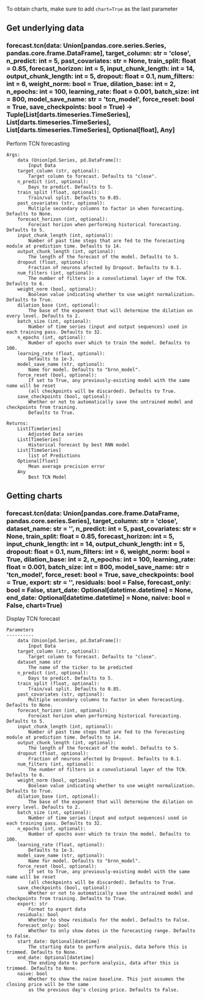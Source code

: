 To obtain charts, make sure to add `chart=True` as the last parameter

## Get underlying data 
### forecast.tcn(data: Union[pandas.core.series.Series, pandas.core.frame.DataFrame], target_column: str = 'close', n_predict: int = 5, past_covariates: str = None, train_split: float = 0.85, forecast_horizon: int = 5, input_chunk_length: int = 14, output_chunk_length: int = 5, dropout: float = 0.1, num_filters: int = 6, weight_norm: bool = True, dilation_base: int = 2, n_epochs: int = 100, learning_rate: float = 0.001, batch_size: int = 800, model_save_name: str = 'tcn_model', force_reset: bool = True, save_checkpoints: bool = True) -> Tuple[List[darts.timeseries.TimeSeries], List[darts.timeseries.TimeSeries], List[darts.timeseries.TimeSeries], Optional[float], Any]

Perform TCN forecasting

    Args:
        data (Union[pd.Series, pd.DataFrame]):
            Input Data
        target_column (str, optional):
            Target column to forecast. Defaults to "close".
        n_predict (int, optional):
            Days to predict. Defaults to 5.
        train_split (float, optional):
            Train/val split. Defaults to 0.85.
        past_covariates (str, optional):
            Multiple secondary columns to factor in when forecasting. Defaults to None.
        forecast_horizon (int, optional):
            Forecast horizon when performing historical forecasting. Defaults to 5.
        input_chunk_length (int, optional):
            Number of past time steps that are fed to the forecasting module at prediction time. Defaults to 14.
        output_chunk_length (int, optional):
            The length of the forecast of the model. Defaults to 5.
        dropout (float, optional):
            Fraction of neurons afected by Dropout. Defaults to 0.1.
        num_filters (int, optional):
            The number of filters in a convolutional layer of the TCN. Defaults to 6.
        weight_norm (bool, optional):
            Boolean value indicating whether to use weight normalization. Defaults to True.
        dilation_base (int, optional):
            The base of the exponent that will determine the dilation on every level. Defaults to 2.
        batch_size (int, optional):
            Number of time series (input and output sequences) used in each training pass. Defaults to 32.
        n_epochs (int, optional):
            Number of epochs over which to train the model. Defaults to 100.
        learning_rate (float, optional):
            Defaults to 1e-3.
        model_save_name (str, optional):
            Name for model. Defaults to "brnn_model".
        force_reset (bool, optional):
            If set to True, any previously-existing model with the same name will be reset
            (all checkpoints will be discarded). Defaults to True.
        save_checkpoints (bool, optional):
            Whether or not to automatically save the untrained model and checkpoints from training.
            Defaults to True.

    Returns:
        List[TimeSeries]
            Adjusted Data series
        List[TimeSeries]
            Historical forecast by best RNN model
        List[TimeSeries]
            list of Predictions
        Optional[float]
            Mean average precision error
        Any
            Best TCN Model

## Getting charts 
### forecast.tcn(data: Union[pandas.core.frame.DataFrame, pandas.core.series.Series], target_column: str = 'close', dataset_name: str = '', n_predict: int = 5, past_covariates: str = None, train_split: float = 0.85, forecast_horizon: int = 5, input_chunk_length: int = 14, output_chunk_length: int = 5, dropout: float = 0.1, num_filters: int = 6, weight_norm: bool = True, dilation_base: int = 2, n_epochs: int = 100, learning_rate: float = 0.001, batch_size: int = 800, model_save_name: str = 'tcn_model', force_reset: bool = True, save_checkpoints: bool = True, export: str = '', residuals: bool = False, forecast_only: bool = False, start_date: Optional[datetime.datetime] = None, end_date: Optional[datetime.datetime] = None, naive: bool = False, chart=True)

Display TCN forecast

    Parameters
    ----------
        data (Union[pd.Series, pd.DataFrame]):
            Input Data
        target_column (str, optional):
            Target column to forecast. Defaults to "close".
        dataset_name str
            The name of the ticker to be predicted
        n_predict (int, optional):
            Days to predict. Defaults to 5.
        train_split (float, optional):
            Train/val split. Defaults to 0.85.
        past_covariates (str, optional):
            Multiple secondary columns to factor in when forecasting. Defaults to None.
        forecast_horizon (int, optional):
            Forecast horizon when performing historical forecasting. Defaults to 5.
        input_chunk_length (int, optional):
            Number of past time steps that are fed to the forecasting module at prediction time. Defaults to 14.
        output_chunk_length (int, optional):
            The length of the forecast of the model. Defaults to 5.
        dropout (float, optional):
            Fraction of neurons afected by Dropout. Defaults to 0.1.
        num_filters (int, optional):
            The number of filters in a convolutional layer of the TCN. Defaults to 6.
        weight_norm (bool, optional):
            Boolean value indicating whether to use weight normalization. Defaults to True.
        dilation_base (int, optional):
            The base of the exponent that will determine the dilation on every level. Defaults to 2.
        batch_size (int, optional):
            Number of time series (input and output sequences) used in each training pass. Defaults to 32.
        n_epochs (int, optional):
            Number of epochs over which to train the model. Defaults to 100.
        learning_rate (float, optional):
            Defaults to 1e-3.
        model_save_name (str, optional):
            Name for model. Defaults to "brnn_model".
        force_reset (bool, optional):
            If set to True, any previously-existing model with the same name will be reset
            (all checkpoints will be discarded). Defaults to True.
        save_checkpoints (bool, optional):
            Whether or not to automatically save the untrained model and checkpoints from training. Defaults to True.
        export: str
            Format to export data
        residuals: bool
            Whether to show residuals for the model. Defaults to False.
        forecast_only: bool
            Whether to only show dates in the forecasting range. Defaults to False.
        start_date: Optional[datetime]
            The starting date to perform analysis, data before this is trimmed. Defaults to None.
        end_date: Optional[datetime]
            The ending date to perform analysis, data after this is trimmed. Defaults to None.
        naive: bool
            Whether to show the naive baseline. This just assumes the closing price will be the same
            as the previous day's closing price. Defaults to False.
